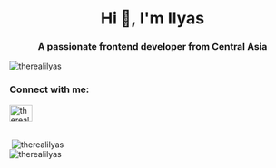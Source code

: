 <h1 align="center">Hi 👋, I'm Ilyas</h1>
<h3 align="center">A passionate frontend developer from Central Asia</h3>

<p align="left"> <img src="https://komarev.com/ghpvc/?username=therealilyas&label=Profile%20views&color=0e75b6&style=flat" alt="therealilyas" /> </p>

<h3>Connect with me:</h3>
<p>
<a href="https://linkedin.com/in/therealilyas" target="blank"><img align="center" src="https://raw.githubusercontent.com/rahuldkjain/github-profile-readme-generator/master/src/images/icons/Social/linked-in-alt.svg" alt="therealilyas" height="30" width="40" /></a>
</p>
<br>
<div><div>&nbsp;<img align="center" src="https://github-readme-stats.vercel.app/api?username=therealilyas&show_icons=true&locale=en" alt="therealilyas" /><div>
<div><img align="center" src="https://github-readme-streak-stats.herokuapp.com/?user=therealilyas&" alt="therealilyas" /></div></div>
